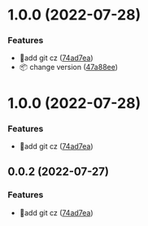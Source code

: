 # 1.0.0 (2022-07-28)


### Features

* :memo:add git cz ([74ad7ea](https://github.com/KanadeHu/transform-helper/commit/74ad7ea500a7cb70b1792445a67489b6966cb903))
* :package: change version ([47a88ee](https://github.com/KanadeHu/transform-helper/commit/47a88eedd39d0f6f7216cad23d581cfec9be5af7))



# 1.0.0 (2022-07-28)


### Features

* :memo:add git cz ([74ad7ea](https://github.com/KanadeHu/transform-helper/commit/74ad7ea500a7cb70b1792445a67489b6966cb903))



## 0.0.2 (2022-07-27)


### Features

* :memo:add git cz ([74ad7ea](https://github.com/KanadeHu/transform-helper/commit/74ad7ea500a7cb70b1792445a67489b6966cb903))



